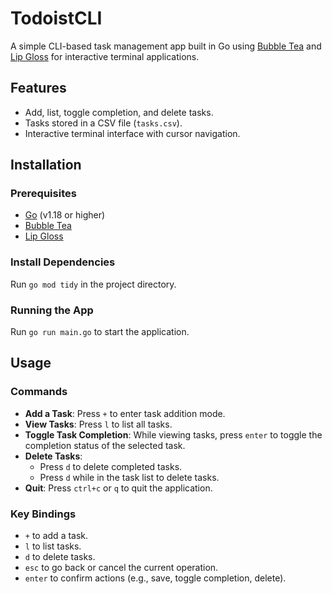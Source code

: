 # TodoistCLI

A simple CLI-based task management app built in Go using [Bubble Tea](https://github.com/charmbracelet/bubbletea) and [Lip Gloss](https://github.com/charmbracelet/lipgloss) for interactive terminal applications.

## Features

- Add, list, toggle completion, and delete tasks.
- Tasks stored in a CSV file (`tasks.csv`).
- Interactive terminal interface with cursor navigation.

## Installation

### Prerequisites
- [Go](https://golang.org/dl/) (v1.18 or higher)
- [Bubble Tea](https://github.com/charmbracelet/bubbletea)
- [Lip Gloss](https://github.com/charmbracelet/lipgloss)

### Install Dependencies
Run `go mod tidy` in the project directory.

### Running the App
Run `go run main.go` to start the application.

## Usage

### Commands

- **Add a Task**: Press `+` to enter task addition mode.
- **View Tasks**: Press `l` to list all tasks.
- **Toggle Task Completion**: While viewing tasks, press `enter` to toggle the completion status of the selected task.
- **Delete Tasks**:
  - Press `d` to delete completed tasks.
  - Press `d` while in the task list to delete tasks.
- **Quit**: Press `ctrl+c` or `q` to quit the application.

### Key Bindings

- `+` to add a task.
- `l` to list tasks.
- `d` to delete tasks.
- `esc` to go back or cancel the current operation.
- `enter` to confirm actions (e.g., save, toggle completion, delete).
